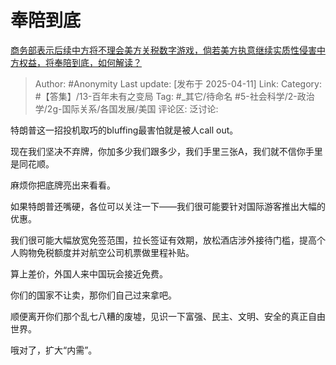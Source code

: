 # 奉陪到底
[商务部表示后续中方将不理会美方关税数字游戏，倘若美方执意继续实质性侵害中方权益，将奉陪到底，如何解读？](https://www.zhihu.com/question/1894062099380023391/answer/1894099565763884129)

> Author: #Anonymity
> Last update: [发布于 2025-04-11]
> Link:
> Category: #【答集】/13-百年未有之变局 
> Tag: #_其它/待命名 #5-社会科学/2-政治学/2g-国际关系/各国发展/美国 
> 评论区:
> 泛讨论:

特朗普这一招投机取巧的bluffing最害怕就是被人call out。

现在我们坚决不弃牌，你加多少我们跟多少，我们手里三张A，我们就不信你手里是同花顺。

麻烦你把底牌亮出来看看。

如果特朗普还嘴硬，各位可以关注一下——我们很可能要针对国际游客推出大幅的优惠。

我们很可能大幅放宽免签范围，拉长签证有效期，放松酒店涉外接待门槛，提高个人购物免税额度并对航空公司机票做里程补贴。

算上差价，外国人来中国玩会接近免费。

你们的国家不让卖，那你们自己过来拿吧。

顺便离开你们那个乱七八糟的废墟，见识一下富强、民主、文明、安全的真正自由世界。

哦对了，扩大“内需”。

